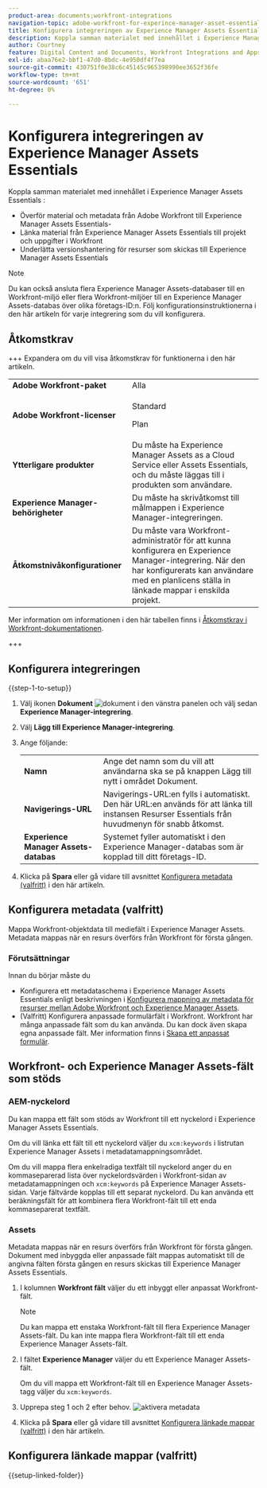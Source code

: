 ```yaml
---
product-area: documents;workfront-integrations
navigation-topic: adobe-workfront-for-experince-manager-asset-essentials
title: Konfigurera integreringen av Experience Manager Assets Essentials
description: Koppla samman materialet med innehållet i Experience Manager Assets Essentials.
author: Courtney
feature: Digital Content and Documents, Workfront Integrations and Apps
exl-id: abaa76e2-bbf1-47d0-8bdc-4e950df4f7ea
source-git-commit: 430751f0e38c6c45145c965398990ee3652f36fe
workflow-type: tm+mt
source-wordcount: '651'
ht-degree: 0%

---
```


# Konfigurera integreringen av Experience Manager Assets Essentials

Koppla samman materialet med innehållet i Experience Manager Assets Essentials &#x200B;:

* Överför material och metadata från Adobe Workfront till Experience Manager Assets Essentials-&#x200B;
* Länka material från Experience Manager Assets Essentials till projekt och uppgifter i Workfront &#x200B;
* Underlätta versionshantering för resurser som skickas till Experience Manager Assets Essentials

>[!NOTE]
>
>Du kan också ansluta flera Experience Manager Assets-databaser till en Workfront-miljö eller flera Workfront-miljöer till en Experience Manager Assets-databas över olika företags-ID:n. Följ konfigurationsinstruktionerna i den här artikeln för varje integrering som du vill konfigurera.

## Åtkomstkrav

+++ Expandera om du vill visa åtkomstkrav för funktionerna i den här artikeln.

<table>
  <tr>
   <td><strong>Adobe Workfront-paket</strong>
   </td>
   <td>Alla
   </td>
  </tr>
  <tr>
   <td><strong>Adobe Workfront-licenser</strong>
   </td>
   <td>
   <p>Standard</p>
   <p>Plan</p>
   </td>
  </tr>
  <tr>
   <td><strong>Ytterligare produkter</strong>
   </td>
   <td>Du måste ha Experience Manager Assets as a Cloud Service eller Assets Essentials, och du måste läggas till i produkten som användare.
   </td>
  </tr>
  <tr>
   <td><strong>Experience Manager-behörigheter</strong>
   </td>
   <td>Du måste ha skrivåtkomst till målmappen i Experience Manager-integreringen.
   </td>
  </tr>
  <tr>
   <td><strong>Åtkomstnivåkonfigurationer</strong>
   </td>
   <td>Du måste vara Workfront-administratör för att kunna konfigurera en Experience Manager-integrering. När den har konfigurerats kan användare med en planlicens ställa in länkade mappar i enskilda projekt.
   </td>
  </tr>
</table>

Mer information om informationen i den här tabellen finns i [Åtkomstkrav i Workfront-dokumentationen](/help/quicksilver/administration-and-setup/add-users/access-levels-and-object-permissions/access-level-requirements-in-documentation.md).

+++

## Konfigurera integreringen

{{step-1-to-setup}}

1. Välj ikonen **Dokument** ![dokument](assets/document-icon.png) i den vänstra panelen och välj sedan **Experience Manager-integrering**.
1. Välj **Lägg till Experience Manager-integrering**.
1. Ange följande:

   <table>
   <tr>
      <td><strong>Namn</strong>
      </td>
      <td>Ange det namn som du vill att användarna ska se på knappen Lägg till nytt i området Dokument.
      </td>
   </tr>
   <tr>
      <td><strong>Navigerings-URL</strong>
      </td>
      <td>Navigerings-URL:en fylls i automatiskt. Den här URL:en används för att länka till instansen Resurser Essentials från huvudmenyn för snabb åtkomst.
      </td>
   </tr>
   <tr>
      <td>
      <strong>Experience Manager Assets-databas</strong>
      </td>
      <td>
      Systemet fyller automatiskt i den Experience Manager-databas som är kopplad till ditt företags-ID.
      </td>
   </tr>
   </table>

1. Klicka på **Spara** eller gå vidare till avsnittet [Konfigurera metadata (valfritt)](#set-up-metadata-optional) i den här artikeln.


## Konfigurera metadata (valfritt)

Mappa Workfront-objektdata till mediefält i Experience Manager Assets. Metadata mappas när en resurs överförs från Workfront för första gången.


### Förutsättningar

Innan du börjar måste du

* Konfigurera ett metadataschema i Experience Manager Assets Essentials enligt beskrivningen i [Konfigurera mappning av metadata för resurser mellan Adobe Workfront och Experience Manager Assets](https://experienceleague.adobe.com/en/docs/experience-manager-cloud-service/content/assets/integrations/configure-asset-metadata-mapping).
* (Valfritt) Konfigurera anpassade formulärfält i Workfront. Workfront har många anpassade fält som du kan använda. Du kan dock även skapa egna anpassade fält. Mer information finns i [Skapa ett anpassat formulär](/help/quicksilver/administration-and-setup/customize-workfront/create-manage-custom-forms/form-designer/design-a-form/design-a-form.md).

## Workfront- och Experience Manager Assets-fält som stöds

### AEM-nyckelord

Du kan mappa ett fält som stöds av Workfront till ett nyckelord i Experience Manager Assets Essentials.

Om du vill länka ett fält till ett nyckelord väljer du `xcm:keywords` i listrutan Experience Manager Assets i metadatamappningsområdet.

Om du vill mappa flera enkelradiga textfält till nyckelord anger du en kommaseparerad lista över nyckelordsvärden i Workfront-sidan av metadatamappningen och `xcm:keywords` på Experience Manager Assets-sidan. Varje fältvärde kopplas till ett separat nyckelord. Du kan använda ett beräkningsfält för att kombinera flera Workfront-fält till ett enda kommaseparerat textfält.

<!--
Look for essentials article
For more information on keywords in Experience Manager Assets, including how to create and manage keywords, see [Administering Tags]( https://experienceleague.adobe.com/docs/experience-manager-64/administering/contentmanagement/tags.html?lang=en).
-->


### Assets

Metadata mappas när en resurs överförs från Workfront för första gången. Dokument med inbyggda eller anpassade fält mappas automatiskt till de angivna fälten första gången en resurs skickas till Experience Manager Assets Essentials.

1. I kolumnen **Workfront fält** väljer du ett inbyggt eller anpassat Workfront-fält.

   >[!NOTE]
   >
   >Du kan mappa ett enstaka Workfront-fält till flera Experience Manager Assets-fält. Du kan inte mappa flera Workfront-fält till ett enda Experience Manager Assets-fält.

1. I fältet **Experience Manager** väljer du ett Experience Manager Assets-fält.

   Om du vill mappa ett Workfront-fält till en Experience Manager Assets-tagg väljer du `xcm:keywords`.

1. Upprepa steg 1 och 2 efter behov.
   ![aktivera metadata](assets/metadata-assets-essentials.png)
1. Klicka på **Spara** eller gå vidare till avsnittet [Konfigurera länkade mappar (valfritt)](#set-up-linked-folders-optional) i den här artikeln.


## Konfigurera länkade mappar (valfritt)

{{setup-linked-folder}}
